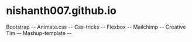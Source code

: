 # nishanth007.github.io

Bootstrap --
Animate.css --
Css-tricks -- 
Flexbox --
Mailchimp -- 
Creative Tim --
Mashup-template --
